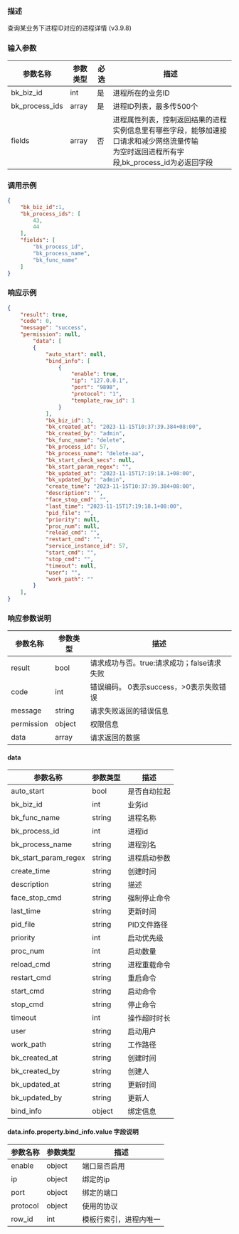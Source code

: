 ### 描述

查询某业务下进程ID对应的进程详情 (v3.9.8)

### 输入参数

| 参数名称           | 参数类型  | 必选 | 描述                                                                              |
|----------------|-------|----|---------------------------------------------------------------------------------|
| bk_biz_id      | int   | 是  | 进程所在的业务ID                                                                       |
| bk_process_ids | array | 是  | 进程ID列表，最多传500个                                                                  |
| fields         | array | 否  | 进程属性列表，控制返回结果的进程实例信息里有哪些字段，能够加速接口请求和减少网络流量传输<br>为空时返回进程所有字段,bk_process_id为必返回字段 |

### 调用示例

```json
{
    "bk_biz_id":1,
    "bk_process_ids": [
        43,
        44
    ],
    "fields": [
        "bk_process_id",
        "bk_process_name",
        "bk_func_name"
    ]
}
```

### 响应示例

```json
{
    "result": true,
    "code": 0,
    "message": "success",
    "permission": null,
        "data": [
        {
            "auto_start": null,
            "bind_info": [
                {
                    "enable": true,
                    "ip": "127.0.0.1",
                    "port": "9898",
                    "protocol": "1",
                    "template_row_id": 1
                }
            ],
            "bk_biz_id": 3,
            "bk_created_at": "2023-11-15T10:37:39.384+08:00",
            "bk_created_by": "admin",
            "bk_func_name": "delete",
            "bk_process_id": 57,
            "bk_process_name": "delete-aa",
            "bk_start_check_secs": null,
            "bk_start_param_regex": "",
            "bk_updated_at": "2023-11-15T17:19:18.1+08:00",
            "bk_updated_by": "admin",
            "create_time": "2023-11-15T10:37:39.384+08:00",
            "description": "",
            "face_stop_cmd": "",
            "last_time": "2023-11-15T17:19:18.1+08:00",
            "pid_file": "",
            "priority": null,
            "proc_num": null,
            "reload_cmd": "",
            "restart_cmd": "",
            "service_instance_id": 57,
            "start_cmd": "",
            "stop_cmd": "",
            "timeout": null,
            "user": "",
            "work_path": ""
        }
    ],
}
```

### 响应参数说明

| 参数名称       | 参数类型   | 描述                         |
|------------|--------|----------------------------|
| result     | bool   | 请求成功与否。true:请求成功；false请求失败 |
| code       | int    | 错误编码。 0表示success，>0表示失败错误  |
| message    | string | 请求失败返回的错误信息                |
| permission | object | 权限信息                       |
| data       | array  | 请求返回的数据                    |

#### data

| 参数名称                 | 参数类型   | 描述      |
|----------------------|--------|---------|
| auto_start           | bool   | 是否自动拉起  |
| bk_biz_id            | int    | 业务id    |
| bk_func_name         | string | 进程名称    |
| bk_process_id        | int    | 进程id    |
| bk_process_name      | string | 进程别名    |
| bk_start_param_regex | string | 进程启动参数  |
| create_time          | string | 创建时间    |
| description          | string | 描述      |
| face_stop_cmd        | string | 强制停止命令  |
| last_time            | string | 更新时间    |
| pid_file             | string | PID文件路径 |
| priority             | int    | 启动优先级   |
| proc_num             | int    | 启动数量    |
| reload_cmd           | string | 进程重载命令  |
| restart_cmd          | string | 重启命令    |
| start_cmd            | string | 启动命令    |
| stop_cmd             | string | 停止命令    |
| timeout              | int    | 操作超时时长  |
| user                 | string | 启动用户    |
| work_path            | string | 工作路径    |
| bk_created_at        | string | 创建时间    |
| bk_created_by        | string | 创建人     |
| bk_updated_at        | string | 更新时间    |
| bk_updated_by        | string | 更新人     |
| bind_info            | object | 绑定信息    |

#### data.info.property.bind_info.value 字段说明

| 参数名称     | 参数类型   | 描述          |
|----------|--------|-------------|
| enable   | object | 端口是否启用      |
| ip       | object | 绑定的ip       |
| port     | object | 绑定的端口       |
| protocol | object | 使用的协议       |
| row_id   | int    | 模板行索引，进程内唯一 |
